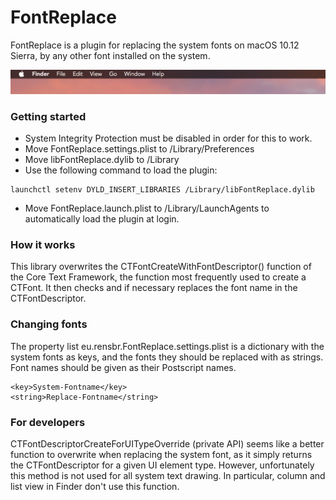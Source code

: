 # FontReplace

FontReplace is a plugin for replacing the system fonts on macOS 10.12 Sierra, by any other font installed on the system.

![Screenshot](screenshot.png)

### Getting started
* System Integrity Protection must be disabled in order for this to work.
* Move FontReplace.settings.plist to /Library/Preferences
* Move libFontReplace.dylib to /Library
* Use the following command to load the plugin:
```
launchctl setenv DYLD_INSERT_LIBRARIES /Library/libFontReplace.dylib
```
* Move FontReplace.launch.plist to /Library/LaunchAgents to automatically load the plugin at login.

### How it works
This library overwrites the CTFontCreateWithFontDescriptor() function of the Core Text Framework, the function most frequently used to create a CTFont. It then checks and if necessary replaces the font name in the CTFontDescriptor.

### Changing fonts
The property list eu.rensbr.FontReplace.settings.plist is a dictionary with the system fonts as keys, and the fonts they should be replaced with as strings. Font names should be given as their Postscript names.

```plist
<key>System-Fontname</key>
<string>Replace-Fontname</string>
```

### For developers
CTFontDescriptorCreateForUITypeOverride (private API) seems like a better function to overwrite when replacing the system font, as it simply returns the CTFontDescriptor for a given UI element type. However, unfortunately this method is not used for all system text drawing. In particular, column and list view in Finder don't use this function.
